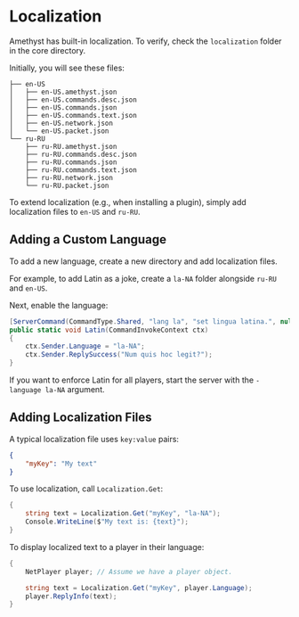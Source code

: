# Localization

Amethyst has built-in localization. To verify, check the `localization` folder in the core directory.

Initially, you will see these files:
```
├── en-US
│   ├── en-US.amethyst.json
│   ├── en-US.commands.desc.json
│   ├── en-US.commands.json
│   ├── en-US.commands.text.json
│   ├── en-US.network.json
│   └── en-US.packet.json
└── ru-RU
    ├── ru-RU.amethyst.json
    ├── ru-RU.commands.desc.json
    ├── ru-RU.commands.json
    ├── ru-RU.commands.text.json
    ├── ru-RU.network.json
    └── ru-RU.packet.json
```

To extend localization (e.g., when installing a plugin), simply add localization files to `en-US` and `ru-RU`.

## Adding a Custom Language
To add a new language, create a new directory and add localization files.

For example, to add Latin as a joke, create a `la-NA` folder alongside `ru-RU` and `en-US`.

Next, enable the language:

```cs
[ServerCommand(CommandType.Shared, "lang la", "set lingua latina.", null)]
public static void Latin(CommandInvokeContext ctx)
{
    ctx.Sender.Language = "la-NA";
    ctx.Sender.ReplySuccess("Num quis hoc legit?");
}
```

If you want to enforce Latin for all players, start the server with the `-language la-NA` argument.

## Adding Localization Files

A typical localization file uses `key:value` pairs:
```json
{
    "myKey": "My text"
}
```

To use localization, call `Localization.Get`:
```cs
{
    string text = Localization.Get("myKey", "la-NA");
    Console.WriteLine($"My text is: {text}");
}
```

To display localized text to a player in their language:
```cs
{
    NetPlayer player; // Assume we have a player object.

    string text = Localization.Get("myKey", player.Language);
    player.ReplyInfo(text);
}
```